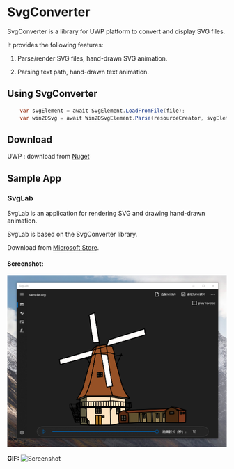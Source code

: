 # SvgConverter
SvgConverter is a library for UWP platform to convert and display SVG files.

It provides the following features:

1. Parse/render SVG files, hand-drawn SVG animation.

2. Parsing text path, hand-drawn text animation.

## Using SvgConverter

```csharp
    var svgElement = await SvgElement.LoadFromFile(file);
    var win2DSvg = await Win2DSvgElement.Parse(resourceCreator, svgElement);
```


## Download

UWP : download from [Nuget](https://www.nuget.org/packages/SvgConverter/)

## Sample App

### SvgLab

SvgLab is an application for rendering SVG and drawing hand-drawn animation.

SvgLab is based on the SvgConverter library.

Download from [Microsoft Store](https://www.microsoft.com/store/apps/9PCN16MMNHPN).

#### Screenshot:
 ![Screenshot](Screenshot/Screenshot1.png)

**GIF:**
![Screenshot](Screenshot/Screenshot2.gif)